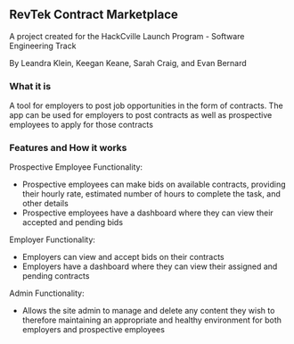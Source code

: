 
## RevTek Contract Marketplace

A project created for the HackCville Launch Program - Software Engineering Track 

By Leandra Klein, Keegan Keane, Sarah Craig, and Evan Bernard

### What it is

A tool for employers to post job opportunities in the form of contracts. The app can be used for employers to post contracts as well as prospective employees to apply for those contracts 


### Features and How it works

Prospective Employee Functionality: 
- Prospective employees can make bids on available contracts, providing their hourly rate, estimated number of hours to complete the task, and other details
- Prospective employees have a dashboard where they can view their accepted and pending bids

Employer Functionality: 
- Employers can view and accept bids on their contracts
- Employers have a dashboard where they can view their assigned and pending contracts

Admin Functionality:
- Allows the site admin to manage and delete any content they wish to therefore maintaining an appropriate and healthy environment for both employers and prospective employees 
